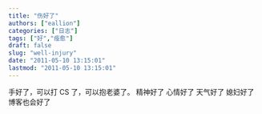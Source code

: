 ```yaml
---
title: "伤好了"
authors: ["eallion"]
categories: ["日志"]
tags: ["好","痊愈"]
draft: false
slug: "well-injury"
date: "2011-05-10 13:15:01"
lastmod: "2011-05-10 13:15:01"
---
```


手好了，可以打 CS 了，可以抱老婆了。
精神好了
心情好了
天气好了
媳妇好了
博客也会好了
